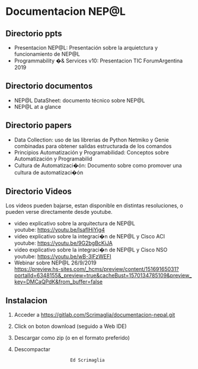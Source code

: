 # Documentacion NEP@L  

## Directorio ppts  

- Presentacion NEP@L: Presentación sobre la arquietctura y funcionamiento de NEP@L  
- Programmability �& Services v10: Presentacion TIC ForumArgentina 2019  

## Directorio documentos  

- NEP@L DataSheet: documento técnico sobre NEP@L  
- NEP@L at a glance  

## Directorio papers  

- Data Collection: uso de las librerias de Python Netmiko y Genie combinadas para obtener salidas estructurada de los comandos  
- Principios Automatización y Programabilidad: Conceptos sobre Automatización y Programabilid  
- Cultura de Automatizaci�ón: Documento sobre como promover una cultura de automatizaci�ón  

## Directorio Videos

Los videos pueden bajarse, estan disponible en distintas resoluciones, o pueden verse directamente desde youtube.

- video explicativo sobre la arquitectura de NEP@L  
  youtube: <https://youtu.be/lsafIHiYig4>  
- video explicativo sobre la integraci�n de NEP@L y Cisco ACI  
  youtube: <https://youtu.be/9G2bgBcKiJA>  
- video explicativo sobre la integraci�n de NEP@L y Cisco NSO  
  youtube: <https://youtu.be/wB-3lFzWEFI>  
- Webinar sobre NEP@L 26/9/2019  
  <https://preview.hs-sites.com/_hcms/preview/content/15169165031?portalId=6348155&_preview=true&cacheBust=1570134785109&preview_key=DMCaQPdK&from_buffer=false>  

## Instalacion  

1) Acceder a <https://gitlab.com/Scrimaglia/documentacion-nepal.git>  
2) Click on boton download (seguido a Web IDE)  
3) Descargar como zip (o en el formato preferido)  
4) Descompactar  

                            Ed Scrimaglia  
